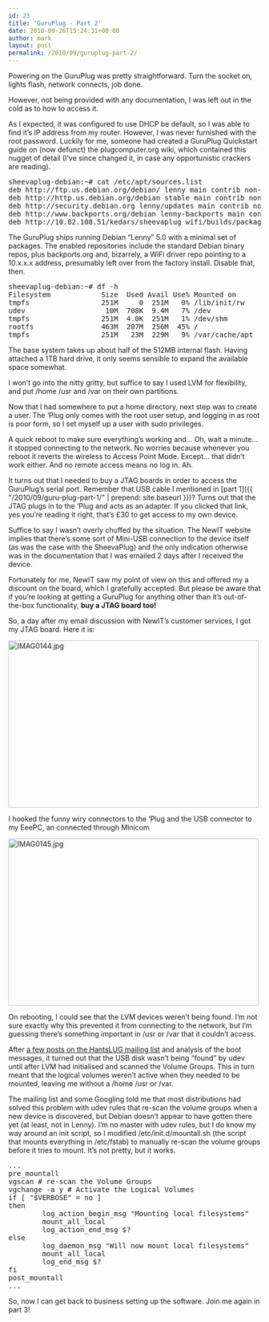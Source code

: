 ```yaml
---
id: 23
title: 'GuruPlug - Part 2'
date: 2010-09-26T15:24:31+00:00
author: mark
layout: post
permalink: /2010/09/guruplug-part-2/
---
```

Powering on the GuruPlug was pretty straightforward. Turn the socket on, lights flash, network connects, job done.
  
However, not being provided with any documentation, I was left out in the cold as to how to access it.
  
As I expected, it was configured to use DHCP be default, so I was able to find it&#8217;s IP address from my router. However, I was never furnished with the root password. Luckily for me, someone had created a GuruPlug Quickstart guide on (now defunct) the plugcomputer.org wiki, which contained this nugget of detail (I&#8217;ve since changed it, in case any opportunistic crackers are reading).

<pre>sheevaplug-debian:~# cat /etc/apt/sources.list
deb http://ftp.us.debian.org/debian/ lenny main contrib non-free
deb http://http.us.debian.org/debian stable main contrib non-free
deb http://security.debian.org lenny/updates main contrib non-free
deb http://www.backports.org/debian lenny-backports main contrib non-free
deb http://10.82.108.51/kedars/sheevaplug_wifi/builds/packages/ binary/</pre>

The GuruPlug ships running Debian &#8220;Lenny&#8221; 5.0 with a minimal set of packages. The enabled repositories include the standard Debian binary repos, plus backports.org and, bizarrely, a WiFi driver repo pointing to a 10.x.x.x address, presumably left over from the factory install. Disable that, then.

<pre>sheevaplug-debian:~# df -h
Filesystem            Size  Used Avail Use% Mounted on
tmpfs                 251M     0  251M   0% /lib/init/rw
udev                   10M  708K  9.4M   7% /dev
tmpfs                 251M  4.0K  251M   1% /dev/shm
rootfs                463M  207M  256M  45% /
tmpfs                 251M   23M  229M   9% /var/cache/apt</pre>

The base system takes up about half of the 512MB internal flash. Having attached a 1TB hard drive, it only seems sensible to expand the available space somewhat.
  
I won&#8217;t go into the nitty gritty, but suffice to say I used LVM for flexibility, and put /home /usr and /var on their own partitions.

Now that I had somewhere to put a home directory, next step was to create a user. The &#8216;Plug only comes with the root user setup, and logging in as root is poor form, so I set myself up a user with sudo privileges.

A quick reboot to make sure everything&#8217;s working and&#8230; Oh, wait a minute&#8230; it stopped connecting to the network. No worries because whenever you reboot it reverts the wireless to Access Point Mode. Except&#8230; that didn&#8217;t work either. And no remote access means no log in. Ah.

It turns out that I needed to buy a JTAG boards in order to access the GuruPlug&#8217;s serial port. Remember that USB cable I mentioned in [part 1]({{ "/2010/09/guru-plug-part-1/" | prepend: site.baseurl }})? Turns out that the JTAG plugs in to the &#8216;Plug and acts as an adapter. If you clicked that link, yes you&#8217;re reading it right, that&#8217;s £30 to get access to my own device.
  
Suffice to say I wasn&#8217;t overly chuffed by the situation. The NewIT website implies that there&#8217;s some sort of Mini-USB connection to the device itself (as was the case with the SheevaPlug) and the only indication otherwise was in the documentation that I was emailed 2 days after I received the device.
  
Fortunately for me, NewIT saw my point of view on this and offered my a discount on the board, which I gratefully accepted. But please be aware that if you&#8217;re looking at getting a GuruPlug for anything other than it&#8217;s out-of-the-box functionality, **buy a JTAG board too!**

So, a day after my email discussion with NewIT&#8217;s customer services, I got my JTAG board. Here it is:
  
[<img src="http://farm5.static.flickr.com/4109/5041325787_d2a2d17f3c.jpg" width="500" height="333" alt="IMAG0144.jpg" />](http://www.flickr.com/photos/52817101@N05/5041325787/ "IMAG0144.jpg by marxjohnson00, on Flickr")

I hooked the funny wiry connectors to the &#8216;Plug and the USB connector to my EeePC, an connected through Minicom
  
[<img src="http://farm5.static.flickr.com/4087/5041974822_96617dcee6.jpg" width="500" height="333" alt="IMAG0145.jpg" />](http://www.flickr.com/photos/52817101@N05/5041974822/ "IMAG0145.jpg by marxjohnson00, on Flickr")

On rebooting, I could see that the LVM devices weren&#8217;t being found. I&#8217;m not sure exactly why this prevented it from connecting to the network, but I&#8217;m guessing there&#8217;s something important in /usr or /var that it couldn&#8217;t access.
  
After [a few posts on the HantsLUG mailing list](http://www.hantslug.org.uk/lurker/thread/20101001.221300.3eac7170.en.html) and analysis of the boot messages, it turned out that the USB disk wasn&#8217;t being &#8220;found&#8221; by udev until after LVM had initialised and scanned the Volume Groups. This in turn meant that the logical volumes weren&#8217;t active when they needed to be mounted, leaving me without a /home /usr or /var.
  
The mailing list and some Googling told me that most distributions had solved this problem with udev rules that re-scan the volume groups when a new device is discovered, but Debian doesn&#8217;t appear to have gotten there yet (at least, not in Lenny). I&#8217;m no master with udev rules, but I do know my way around an init script, so I modified /etc/init.d/mountall.sh (the script that mounts everything in /etc/fstab) to manually re-scan the volume groups before it tries to mount. It&#8217;s not pretty, but it works.

<pre>...
pre_mountall
vgscan # re-scan the Volume Groups
vgchange -a y # Activate the Logical Volumes
if [ "$VERBOSE" = no ]
then
        log_action_begin_msg "Mounting local filesystems"
        mount_all_local
        log_action_end_msg $?
else
        log_daemon_msg "Will now mount local filesystems"
        mount_all_local
        log_end_msg $?
fi
post_mountall
...
</pre>

So, now I can get back to business setting up the software. Join me again in part 3!
